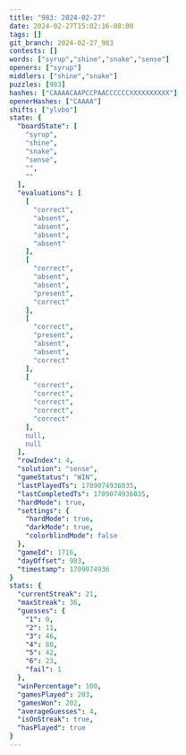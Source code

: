 ```yaml
---
title: "983: 2024-02-27"
date: 2024-02-27T15:02:16-08:00
tags: []
git_branch: 2024-02-27_983
contests: []
words: ["syrup","shine","snake","sense"]
openers: ["syrup"]
middlers: ["shine","snake"]
puzzles: [983]
hashes: ["CAAAACAAPCCPAACCCCCCXXXXXXXXXX"]
openerHashes: ["CAAAA"]
shifts: ["ylvbo"]
state: {
  "boardState": [
    "syrup",
    "shine",
    "snake",
    "sense",
    "",
    ""
  ],
  "evaluations": [
    [
      "correct",
      "absent",
      "absent",
      "absent",
      "absent"
    ],
    [
      "correct",
      "absent",
      "absent",
      "present",
      "correct"
    ],
    [
      "correct",
      "present",
      "absent",
      "absent",
      "correct"
    ],
    [
      "correct",
      "correct",
      "correct",
      "correct",
      "correct"
    ],
    null,
    null
  ],
  "rowIndex": 4,
  "solution": "sense",
  "gameStatus": "WIN",
  "lastPlayedTs": 1709074936035,
  "lastCompletedTs": 1709074936035,
  "hardMode": true,
  "settings": {
    "hardMode": true,
    "darkMode": true,
    "colorblindMode": false
  },
  "gameId": 1716,
  "dayOffset": 983,
  "timestamp": 1709074936
}
stats: {
  "currentStreak": 21,
  "maxStreak": 36,
  "guesses": {
    "1": 0,
    "2": 11,
    "3": 46,
    "4": 80,
    "5": 42,
    "6": 23,
    "fail": 1
  },
  "winPercentage": 100,
  "gamesPlayed": 203,
  "gamesWon": 202,
  "averageGuesses": 4,
  "isOnStreak": true,
  "hasPlayed": true
}
---
```

<!-- more -->

